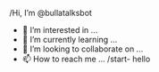 /Hi, I’m @bullatalksbot
- 👀 I’m interested in ...
- 🌱 I’m currently learning ...
- 💞️ I’m looking to collaborate on ...
- 📫 How to reach me ...
/start- hello

<!---
bullatalksbot/bullatalksbot is a ✨ special ✨ repository because its `README.md` (this file) appears on your GitHub profile.
You can click the Preview link to take a look at your changes.
--->
